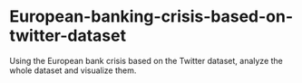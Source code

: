 # European-banking-crisis-based-on-twitter-dataset
Using the European bank crisis based on the Twitter dataset, analyze the whole dataset and visualize them.  
